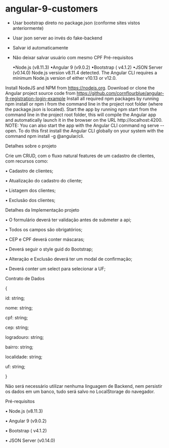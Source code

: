 # angular-9-customers

* Usar bootstrap direto no package.json (conforme sites vistos anteriormente)
* Usar json server ao invés do fake-backend
* Salvar id automaticamente
* Não deixar salvar usuário com mesmo CPF
Pré-requisitos

    •Node.js (v8.11.3)
    •Angular 9 (v9.0.2)
    •Bootstrap ( v4.1.2)
    •JSON Server (v0.14.0)
Node.js version v8.11.4 detected.
The Angular CLI requires a minimum Node.js version of either v10.13 or v12.0.

Install NodeJS and NPM from https://nodejs.org.
Download or clone the Angular project source code from https://github.com/cornflourblue/angular-9-registration-login-example
Install all required npm packages by running npm install or npm i from the command line in the project root folder (where the package.json is located).
Start the app by running npm start from the command line in the project root folder, this will compile the Angular app and automatically launch it in the browser on the URL http://localhost:4200.
NOTE: You can also start the app with the Angular CLI command ng serve --open. To do this first install the Angular CLI globally on your system with the command npm install -g @angular/cli.

Detalhes sobre o projeto

Crie um CRUD, com o fluxo natural features de um cadastro de clientes, com recursos como:

• Cadastro de clientes;

• Atualização do cadastro do cliente;

• Listagem dos clientes;

• Exclusão dos clientes;

Detalhes da Implementação projeto

• O formulário deverá ter validação antes de submeter a api;

• Todos os campos são obrigatórios;

• CEP e CPF deverá conter máscaras;

• Deverá seguir o style guid do Bootstrap;

• Alteração e Exclusão deverá ter um modal de confirmação;

• Deverá conter um select para selecionar a UF;

Contrato de Dados

{

id: string;

nome: string;

cpf: string;

cep: string;

logradouro: string;

bairro: string;

localidade: string;

uf: string;

}

Não será necessário utilizar nenhuma linguagem de Backend, nem persistir os dados em um banco, tudo será salvo no LocalStorage do navegador.

Pré-requisitos

• Node.js (v8.11.3)

• Angular 9 (v9.0.2)

• Bootstrap ( v4.1.2)

• JSON Server (v0.14.0)